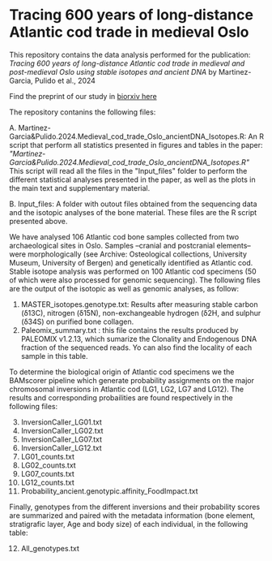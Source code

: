 # Tracing 600 years of long-distance Atlantic cod trade in medieval Oslo

This repository contains the data analysis performed for the publication: *Tracing 600 years of long-distance Atlantic cod trade in medieval and post-medieval Oslo using stable isotopes and ancient DNA* by Martinez-Garcia, Pulido et al., 2024

Find the preprint of our study in [biorxiv here](https://www.biorxiv.org/content/10.1101/2024.01.25.577044v1)

The repository contanins the following files:

  A. Martinez-Garcia&Pulido.2024.Medieval_cod_trade_Oslo_ancientDNA_Isotopes.R: 
An R script that perform all statistics presented in figures and tables in the paper: *"Martinez-Garcia&Pulido.2024.Medieval_cod_trade_Oslo_ancientDNA_Isotopes.R"*
This script will read all the files in the "Input_files" folder to perform the different statistical analyses presented in the paper, as well as the plots in the main text and supplementary material.

  B. Input_files: A folder with outout files obtained from the sequencing data and the isotopic analyses of the bone material. These files are the R script presented above.

We have analysed 106 Atlantic cod bone samples collected from two archaeological sites in Oslo. Samples –cranial and postcranial elements– were morphologically (see Archive: Osteological collections, University Museum, University of Bergen) and genetically identified as Atlantic cod. Stable isotope analysis was performed on 100 Atlantic cod specimens (50 of which were also processed for genomic sequencing). The following files are the output of the isotopic as well as genomic analyses, as follow:

  1. MASTER_isotopes.genotype.txt: Results after measuring stable carbon (δ13C), nitrogen (δ15N), non-exchangeable hydrogen (δ2H, and sulphur (δ34S) on purified bone collagen. 
  2. Paleomix_summary.txt : this file contains the results produced by PALEOMIX v1.2.13, which sumarize the Clonality and Endogenous DNA fraction of the sequenced reads. Yo can also find the locality of each sample in this table.

To determine the biological origin of Atlantic cod specimens we the BAMscorer pipeline which generate probability assignments on the major chromosomal inversions in Atlantic cod (LG1, LG2, LG7 and LG12). The results and corresponding probailities are found respectively in the following files:

  3. InversionCaller_LG01.txt
  4. InversionCaller_LG02.txt
  5. InversionCaller_LG07.txt
  6. InversionCaller_LG12.txt
  7. LG01_counts.txt
  8. LG02_counts.txt
  9. LG07_counts.txt
  10. LG12_counts.txt
  11. Probability_ancient.genotypic.affinity_FoodImpact.txt

Finally, genotypes from the different inversions and their probability scores are summarized and paired with the metadata information (bone element, stratigrafic layer, Age and body size) of each individual, in the following table:

  12. All_genotypes.txt
